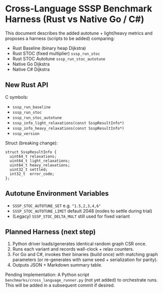 # Cross-Language SSSP Benchmark Harness (Rust vs Native Go / C#)

This document describes the added autotune + light/heavy metrics and proposes a harness (scripts to be added) comparing:

- Rust Baseline (binary heap Dijkstra)
- Rust STOC (fixed multiplier) `sssp_run_stoc`
- Rust STOC Autotune `sssp_run_stoc_autotune`
- Native Go Dijkstra
- Native C# Dijkstra

## New Rust API

C symbols:
- `sssp_run_baseline`
- `sssp_run_stoc`
- `sssp_run_stoc_autotune`
- `sssp_info_light_relaxations(const SsspResultInfo*)`
- `sssp_info_heavy_relaxations(const SsspResultInfo*)`
- `sssp_version`

Struct (breaking change):
```
struct SsspResultInfo {
  uint64_t relaxations;
  uint64_t light_relaxations;
  uint64_t heavy_relaxations;
  uint32_t settled;
  int32_t  error_code;
};
```

## Autotune Environment Variables
- `SSSP_STOC_AUTOTUNE_SET` e.g. `"1.5,2,3,4,6"`
- `SSSP_STOC_AUTOTUNE_LIMIT` default 2048 (nodes to settle during trial)
- (Legacy) `SSSP_STOC_DELTA_MULT` still used for fixed variant

## Planned Harness (next step)
1. Python driver loads/generates identical random graph CSR once.
2. Runs each variant and records wall-clock + relax counters.
3. For Go and C#, invokes their binaries (build once) with matching graph parameters (or re-generates with same seed + serialization for parity).
4. Outputs JSON + Markdown summary table.

Pending Implementation: A Python script `benchmarks/cross_language_runner.py` (not yet added) to orchestrate runs. This will be added in a subsequent commit if desired.

